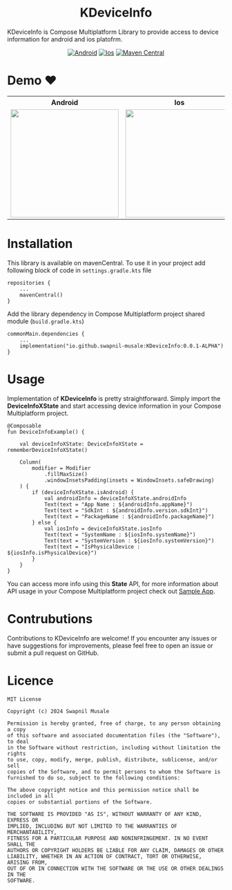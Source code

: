 <h1 align="center">KDeviceInfo</h1>

KDeviceInfo is Compose Multiplatform Library to provide access to device information for android and ios platofrm.

<p align="center">
<a href="https://github.com/swapnil-musale/KDeviceInfo"><img alt="Android" src="https://img.shields.io/badge/Platform-Android-Blue?style=for-the-badge"/></a>
<a href="https://github.com/swapnil-musale/KDeviceInfo"><img alt="Ios" src="https://img.shields.io/badge/Platform-Ios-Blue?style=for-the-badge"/></a>
<a href="https://github.com/swapnil-musale/KDeviceInfo"><img alt="Maven Central" src="https://img.shields.io/maven-central/v/io.github.swapnil-musale/KDeviceInfo?style=for-the-badge"/></a>


# Demo ❤️
<table style="width:100%">
  <tr>
    <th>Android</th>
    <th>Ios</th> 
  </tr>
  <tr>
    <td><img src = "https://github.com/swapnil-musale/KDeviceInfo/assets/15209914/b84d855b-71db-4b05-aa2f-28b7662b5d0c" width=250/></td> 
    <td><img src = "https://github.com/swapnil-musale/KDeviceInfo/assets/15209914/f103e70e-1188-48cc-933c-8950ad5f467e" width=250/></td>
  </tr>
</table>

# Installation
This library is available on mavenCentral. To use it in your project add following block of code in ```settings.gradle.kts``` file

```
repositories { 
    ...
    mavenCentral()
}
```

Add the library dependency in Compose Multiplatform project shared module (```build.gradle.kts```)
```
commonMain.dependencies {
    ...
    implementation("io.github.swapnil-musale:KDeviceInfo:0.0.1-ALPHA")
}
```

# Usage
Implementation of **KDeviceInfo** is pretty straightforward. Simply import the **DeviceInfoXState** and start accessing device information in your Compose Multiplatform project.
```
@Composable
fun DeviceInfoExample() {

    val deviceInfoXState: DeviceInfoXState = rememberDeviceInfoXState()
    
    Column(
        modifier = Modifier
            .fillMaxSize()
            .windowInsetsPadding(insets = WindowInsets.safeDrawing)
    ) {
        if (deviceInfoXState.isAndroid) {
            val androidInfo = deviceInfoXState.androidInfo
            Text(text = "App Name : ${androidInfo.appName}")
            Text(text = "SdkInt : ${androidInfo.version.sdkInt}")
            Text(text = "PackageName : ${androidInfo.packageName}")
        } else {
            val iosInfo = deviceInfoXState.iosInfo
            Text(text = "SystemName : ${iosInfo.systemName}")
            Text(text = "SystemVersion : ${iosInfo.systemVersion}")
            Text(text = "IsPhysicalDevice : ${iosInfo.isPhysicalDevice}")
        }
    }
}
```

You can access more info using this **State** API, for more information about API usage in your Compose Multiplatform project check out [Sample App][0].

# Contrubutions
Contributions to KDeviceInfo are welcome! If you encounter any issues or have suggestions for improvements, please feel free to open an issue or submit a pull request on GitHub.

# Licence 
```
MIT License

Copyright (c) 2024 Swapnil Musale

Permission is hereby granted, free of charge, to any person obtaining a copy
of this software and associated documentation files (the "Software"), to deal
in the Software without restriction, including without limitation the rights
to use, copy, modify, merge, publish, distribute, sublicense, and/or sell
copies of the Software, and to permit persons to whom the Software is
furnished to do so, subject to the following conditions:

The above copyright notice and this permission notice shall be included in all
copies or substantial portions of the Software.

THE SOFTWARE IS PROVIDED "AS IS", WITHOUT WARRANTY OF ANY KIND, EXPRESS OR
IMPLIED, INCLUDING BUT NOT LIMITED TO THE WARRANTIES OF MERCHANTABILITY,
FITNESS FOR A PARTICULAR PURPOSE AND NONINFRINGEMENT. IN NO EVENT SHALL THE
AUTHORS OR COPYRIGHT HOLDERS BE LIABLE FOR ANY CLAIM, DAMAGES OR OTHER
LIABILITY, WHETHER IN AN ACTION OF CONTRACT, TORT OR OTHERWISE, ARISING FROM,
OUT OF OR IN CONNECTION WITH THE SOFTWARE OR THE USE OR OTHER DEALINGS IN THE
SOFTWARE.
```


[0]: https://github.com/swapnil-musale/KDeviceInfo/tree/read_me/sampleApp
